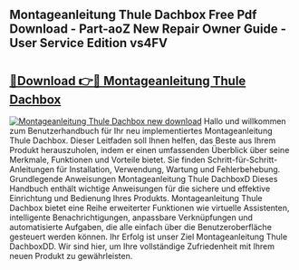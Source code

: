 ## Montageanleitung Thule Dachbox Free Pdf Download - Part-aoZ New Repair Owner Guide - User Service Edition vs4FV

# <h2><a href="http://df78egp.blite.top/?on=Montageanleitung+Thule+Dachbox">🔗Download 👉🔴 Montageanleitung Thule Dachbox</a></h2>

[![Montageanleitung Thule Dachbox new download](https://i.imgur.com/lujVjoI.png)](http://df78egp.blite.top/?on=Montageanleitung+Thule+Dachbox)
Hallo und willkommen zum Benutzerhandbuch für Ihr neu implementiertes Montageanleitung Thule Dachbox. Dieser Leitfaden soll Ihnen helfen, das Beste aus Ihrem Produkt herauszuholen, indem er einen umfassenden Überblick über seine Merkmale, Funktionen und Vorteile bietet. Sie finden Schritt-für-Schritt-Anleitungen für Installation, Verwendung, Wartung und Fehlerbehebung. Grundlegende Anweisungen Montageanleitung Thule DachboxD Dieses Handbuch enthält wichtige Anweisungen für die sichere und effektive Einrichtung und Bedienung Ihres Produkts. Montageanleitung Thule Dachbox bietet eine Reihe erweiterter Funktionen wie virtuelle Assistenten, intelligente Benachrichtigungen, anpassbare Verknüpfungen und automatisierte Aufgaben, die alle einfach über die Benutzeroberfläche gesteuert werden können. Ihr Erfolg ist unser Ziel Montageanleitung Thule DachboxDD. Wir sind hier, um Ihre vollständige Zufriedenheit mit Ihrem neuen Produkt zu gewährleisten.
